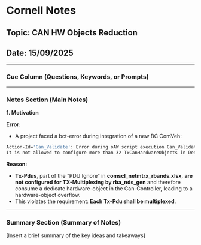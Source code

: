 # Cornell Notes

## Topic: CAN HW Objects Reduction

## Date: 15/09/2025

---

### Cue Column (Questions, Keywords, or Prompts)

---

### Notes Section (Main Notes)

**1. Motivation**

**Error:**
- A project faced a bct-error during integration of a new BC ComVeh:
```bash
Action-Id='Can_Validate': Error during oAW script execution Can_Validate.oaw: Execution of Can_Validate.oaw reported an error:
It is not allowed to configure more than 32 TxCanHardwareObjects in Dedicated Type of Tx buffer configuration for a node in the configured controller.
```
**Reason:**

- **Tx-Pdus**, part of the “PDU Ignore” in **comscl_netmtrx_rbands.xlsx**, **are not configured for TX-Multiplexing by rba_nds_gen** and therefore consume a dedicate hardware-object in the Can-Controller, leading to a hardware-object overflow.
- This violates the requirement: **Each Tx-Pdu shall be multiplexed**.

---

### Summary Section (Summary of Notes)

[Insert a brief summary of the key ideas and takeaways]
